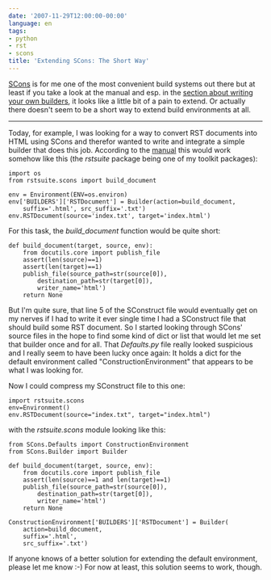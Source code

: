 ```yaml
---
date: '2007-11-29T12:00:00-00:00'
language: en
tags:
- python
- rst
- scons
title: 'Extending SCons: The Short Way'
---
```



[SCons](http://www.scons.org/) is for me one of the most convenient build systems out there but at
least if you take a look at the manual and esp. in the [section about writing
your own builders](http://scons.org/doc/0.97.0d20070918/HTML/scons-user/x2369.html), it looks like a little bit of a pain to extend. Or actually
there doesn't seem to be a short way to extend build environments at all.

-------------------------------

Today, for example, I was looking for a way to convert RST documents into
HTML using SCons and therefor wanted to write and integrate a simple builder
that does this job. According to the [manual](http://scons.org/doc/0.97.0d20070918/HTML/scons-user/x2446.html) this would work somehow like
this (the *rstsuite* package being one of my toolkit packages):
    
    import os
    from rstsuite.scons import build_document
    
    env = Environment(ENV=os.environ)
    env['BUILDERS']['RSTDocument'] = Builder(action=build_document, 
        suffix='.html', src_suffix='.txt')
    env.RSTDocument(source='index.txt', target='index.html')
    

For this task, the *build_document* function would be quite short:
    
    def build_document(target, source, env):
        from docutils.core import publish_file
        assert(len(source)==1)
        assert(len(target)==1)
        publish_file(source_path=str(source[0]),
            destination_path=str(target[0]), 
            writer_name='html')
        return None
    
But I'm quite sure, that line 5 of the SConstruct file would eventually get on my nerves
if I had to write it ever single time I had a SConstruct file that should 
build some RST document. So I started looking through SCons' source files
in the hope to find some kind of dict or list that would let me set that
builder once and for all. That *Defaults.py* file really looked suspicious
and I really seem to have been lucky once again: It holds a dict for the 
default environment called "ConstructionEnvironment" that appears to be
what I was looking for. 

Now I could compress my SConstruct file to this one:
    
    import rstsuite.scons
    env=Environment()
    env.RSTDocument(source="index.txt", target="index.html")
    

with the *rstsuite.scons* module looking like this:
    
    from SCons.Defaults import ConstructionEnvironment
    from SCons.Builder import Builder

    def build_document(target, source, env):
        from docutils.core import publish_file
        assert(len(source)==1 and len(target)==1)
        publish_file(source_path=str(source[0]), 
            destination_path=str(target[0]), 
            writer_name='html')
        return None

    ConstructionEnvironment['BUILDERS']['RSTDocument'] = Builder(
        action=build_document,
        suffix='.html', 
        src_suffix='.txt')
    

If anyone knows of a better solution for extending the default environment, 
please let me know :-) For now at least, this solution seems to work, though.